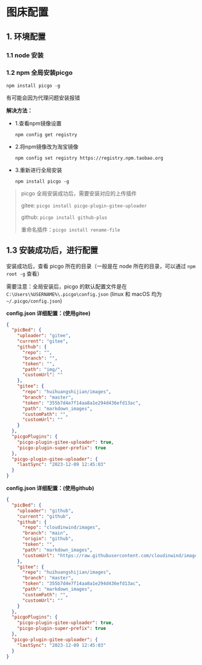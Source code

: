 # 图床配置

## 1. 环境配置

### 1.1 node 安装

### 1.2 npm 全局安装picgo

```shell
npm install picgo -g
```

有可能会因为代理问题安装报错

**解决方法：**

- 1.查看npm镜像设置

  `npm config get registry`

- 2.将npm镜像改为淘宝镜像

  `npm config set registry https://registry.npm.taobao.org`

- 3.重新进行全局安装

  `npm install picgo -g`

> picgo 全局安装成功后，需要安装对应的上传插件
>
> gitee: `picgo install picgo-plugin-gitee-uploader`
>
> github: `picgo install github-plus`
>
> 重命名插件：`picgo install rename-file`

## 1.3 安装成功后，进行配置

安装成功后，查看 picgo 所在的目录（一般是在 node 所在的目录，可以通过 `npm root -g` 查看）

需要注意：全局安装后，picgo 的默认配置文件是在 `C:\Users\%USERNAME%\.picgo\config.json` (linux 和 macOS 均为 `~/.picgo/config.json`)

**config.json 详细配置：(使用gitee)**

```json
{
  "picBed": {
    "uploader": "gitee",
    "current": "gitee",
    "github": {
      "repo": "",
      "branch": "",
      "token": "",
      "path": "img/",
      "customUrl": ""
    },
    "gitee": {
      "repo": "huihuangshijian/images",
      "branch": "master",
      "token": "355b7d4e7f14aa8a1e294d436efd13ac",
      "path": "markdown_images",
      "customPath": "",
      "customUrl": ""
    }
  },
  "picgoPlugins": {
    "picgo-plugin-gitee-uploader": true,
    "picgo-plugin-super-prefix": true
  },
  "picgo-plugin-gitee-uploader": {
    "lastSync": "2023-12-09 12:45:03"
  }
}
```

**config.json 详细配置：(使用github)**

```json
{
  "picBed": {
    "uploader": "github",
    "current": "github",
    "github": {
      "repo": "cloudinwind/images",
      "branch": "main",
      "origin": "github",
      "token": "",
      "path": "markdown_images",
      "customUrl": "https://raw.githubusercontent.com/cloudinwind/images/main/"
    },
    "gitee": {
      "repo": "huihuangshijian/images",
      "branch": "master",
      "token": "355b7d4e7f14aa8a1e294d436efd13ac",
      "path": "markdown_images",
      "customPath": "",
      "customUrl": ""
    }
  },
  "picgoPlugins": {
    "picgo-plugin-gitee-uploader": true,
    "picgo-plugin-super-prefix": true
  },
  "picgo-plugin-gitee-uploader": {
    "lastSync": "2023-12-09 12:45:03"
  }
}
```
